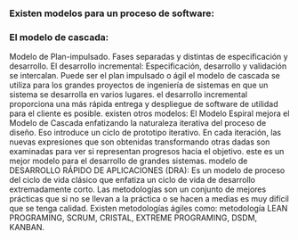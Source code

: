 ### Existen modelos para un proceso de software:    

### El modelo de cascada: 
Modelo de Plan-impulsado. Fases separadas y distintas de especificación y desarrollo. 
El desarrollo incremental:
Especificación, desarrollo y validación se intercalan. Puede ser el plan impulsado o ágil
el modelo de cascada se utiliza para los grandes proyectos de ingeniería de sistemas en que un sistema se desarrolla en varios lugares.
 el desarrollo incremental proporciona una más rápida entrega y despliegue de software de utilidad para el cliente es posible.
existen otros modelos: El Modelo Espiral mejora el Modelo de Cascada enfatizando la naturaleza iterativa del proceso de diseño. Eso introduce un ciclo de prototipo iterativo. En cada iteración, las nuevas expresiones que son obtenidas transformando otras dadas son examinadas para ver si representan progresos hacia el objetivo. este es un mejor modelo para el desarrollo de grandes sistemas.
modelo de DESARROLLO RÁPIDO DE APLICACIONES (DRA): Es un modelo de proceso del ciclo de vida clásico que enfatiza un ciclo de vida de desarrollo extremadamente corto.
Las metodologías son un conjunto de mejores prácticas que si no se llevan a la práctica o se hacen a medias es muy difícil que se tenga calidad.
Existen metodologías ágiles como: metodología LEAN PROGRAMING, SCRUM, CRISTAL, EXTREME PROGRAMING, DSDM, KANBAN.

